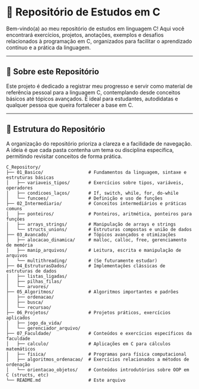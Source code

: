 # 📘 Repositório de Estudos em C

Bem-vindo(a) ao meu repositório de estudos em linguagem C! Aqui você encontrará exercícios, projetos, anotações, exemplos e desafios relacionados à programação em C, organizados para facilitar o aprendizado contínuo e a prática da linguagem.

---

## 📖 Sobre este Repositório

Este projeto é dedicado a registrar meu progresso e servir como material de referência pessoal para a linguagem C, contemplando desde conceitos básicos até tópicos avançados. É ideal para estudantes, autodidatas e qualquer pessoa que queira fortalecer a base em C.

---

## 📂 Estrutura do Repositório

A organização do repositório prioriza a clareza e a facilidade de navegação. A ideia é que cada pasta contenha um tema ou disciplina específica, permitindo revisitar conceitos de forma prática.

```plaintext
C_Repository/
├── 01_Basico/                 # Fundamentos da linguagem, sintaxe e estruturas básicas
│   ├── variaveis_tipos/       # Exercícios sobre tipos, variáveis, operadores
│   ├── condicoes_laços/       # If, switch, while, for, do-while
│   └── funcoes/               # Definição e uso de funções
├── 02_Intermediario/          # Conceitos intermediários e práticas comuns
│   ├── ponteiros/             # Ponteiros, aritmética, ponteiros para funções
│   ├── arrays_strings/        # Manipulação de arrays e strings
│   └── structs_unions/        # Estruturas compostas e união de dados
├── 03_Avancado/               # Tópicos avançados e otimizações
│   ├── alocacao_dinamica/     # malloc, calloc, free, gerenciamento de memória
│   ├── manip_arquivos/        # Leitura, escrita e manipulação de arquivos
│   └── multithreading/        # (Se futuramente estudar)
├── 04_EstruturasDados/        # Implementações clássicas de estruturas de dados
│   ├── listas_ligadas/
│   ├── pilhas_filas/
│   └── arvores/
├── 05_Algoritmos/             # Algoritmos importantes e padrões
│   ├── ordenacao/
│   ├── busca/
│   └── recursao/
├── 06_Projetos/               # Projetos práticos, exercícios aplicados
│   ├── jogo_da_vida/
│   └── gerenciador_arquivo/
├── 07_Faculdade/              # Conteúdos e exercícios específicos da faculdade
│   ├── calculo/               # Aplicações em C para cálculos matemáticos
│   ├── fisica/                # Programas para física computacional
│   ├── algoritmos_ordenacao/  # Exercícios relacionados a métodos de ordenação
│   └── orientacao_objetos/    # Conteúdos introdutórios sobre OOP em C (structs, etc)
└── README.md                  # Este arquivo
